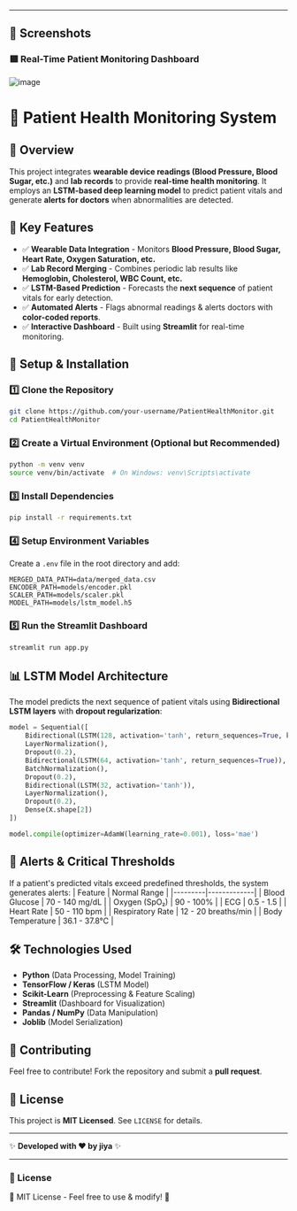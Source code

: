 
---
## 📸 Screenshots
### 🟥 Real-Time Patient Monitoring Dashboard
![image](https://github.com/user-attachments/assets/4f108c26-d377-44a6-b149-6e405e989b9d)


# 🏥 Patient Health Monitoring System

## 📌 Overview
This project integrates **wearable device readings (Blood Pressure, Blood Sugar, etc.)** and **lab records** to provide **real-time health monitoring**. It employs an **LSTM-based deep learning model** to predict patient vitals and generate **alerts for doctors** when abnormalities are detected.

## 🔑 Key Features
- ✅ **Wearable Data Integration** - Monitors **Blood Pressure, Blood Sugar, Heart Rate, Oxygen Saturation, etc.**
- ✅ **Lab Record Merging** - Combines periodic lab results like **Hemoglobin, Cholesterol, WBC Count, etc.**
- ✅ **LSTM-Based Prediction** - Forecasts the **next sequence** of patient vitals for early detection.
- ✅ **Automated Alerts** - Flags abnormal readings & alerts doctors with **color-coded reports**.
- ✅ **Interactive Dashboard** - Built using **Streamlit** for real-time monitoring.

## 🚀 Setup & Installation
### 1️⃣ Clone the Repository
```bash
git clone https://github.com/your-username/PatientHealthMonitor.git
cd PatientHealthMonitor
```
### 2️⃣ Create a Virtual Environment (Optional but Recommended)
```bash
python -m venv venv
source venv/bin/activate  # On Windows: venv\Scripts\activate
```
### 3️⃣ Install Dependencies
```bash
pip install -r requirements.txt
```
### 4️⃣ Setup Environment Variables
Create a `.env` file in the root directory and add:
```env
MERGED_DATA_PATH=data/merged_data.csv
ENCODER_PATH=models/encoder.pkl
SCALER_PATH=models/scaler.pkl
MODEL_PATH=models/lstm_model.h5
```

### 5️⃣ Run the Streamlit Dashboard
```bash
streamlit run app.py
```

## 📊 LSTM Model Architecture
The model predicts the next sequence of patient vitals using **Bidirectional LSTM layers** with **dropout regularization**:
```python
model = Sequential([
    Bidirectional(LSTM(128, activation='tanh', return_sequences=True, kernel_regularizer=l2(0.01)), input_shape=(30, X.shape[2])),
    LayerNormalization(),
    Dropout(0.2),
    Bidirectional(LSTM(64, activation='tanh', return_sequences=True)),
    BatchNormalization(),
    Dropout(0.2),
    Bidirectional(LSTM(32, activation='tanh')),
    LayerNormalization(),
    Dropout(0.2),
    Dense(X.shape[2])
])

model.compile(optimizer=AdamW(learning_rate=0.001), loss='mae')
```

## 📢 Alerts & Critical Thresholds
If a patient's predicted vitals exceed predefined thresholds, the system generates alerts:
| Feature | Normal Range |
|---------|-------------|
| Blood Glucose | 70 - 140 mg/dL |
| Oxygen (SpO₂) | 90 - 100% |
| ECG | 0.5 - 1.5 |
| Heart Rate | 50 - 110 bpm |
| Respiratory Rate | 12 - 20 breaths/min |
| Body Temperature | 36.1 - 37.8°C |

## 🛠️ Technologies Used
- **Python** (Data Processing, Model Training)
- **TensorFlow / Keras** (LSTM Model)
- **Scikit-Learn** (Preprocessing & Feature Scaling)
- **Streamlit** (Dashboard for Visualization)
- **Pandas / NumPy** (Data Manipulation)
- **Joblib** (Model Serialization)

## 🤝 Contributing
Feel free to contribute! Fork the repository and submit a **pull request**.

## 📜 License
This project is **MIT Licensed**. See `LICENSE` for details.

---
✨ **Developed with ❤️ by jiya** ✨


---


### 📜 License
🔖 MIT License - Feel free to use & modify! 🚀

